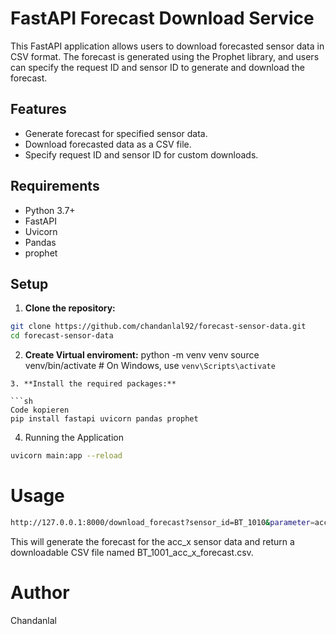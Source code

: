 # FastAPI Forecast Download Service

This FastAPI application allows users to download forecasted sensor data in CSV format. The forecast is generated using the Prophet library, and users can specify the request ID and sensor ID to generate and download the forecast.

## Features

- Generate forecast for specified sensor data.
- Download forecasted data as a CSV file.
- Specify request ID and sensor ID for custom downloads.

## Requirements

- Python 3.7+
- FastAPI
- Uvicorn
- Pandas
- prophet

## Setup

1. **Clone the repository:**

```sh
git clone https://github.com/chandanlal92/forecast-sensor-data.git
cd forecast-sensor-data
```
2. **Create Virtual enviroment:**
python -m venv venv
source venv/bin/activate   # On Windows, use `venv\Scripts\activate`
```
3. **Install the required packages:**

```sh
Code kopieren
pip install fastapi uvicorn pandas prophet
```
4. Running the Application

```sh
uvicorn main:app --reload
```
# Usage
```sh
http://127.0.0.1:8000/download_forecast?sensor_id=BT_1010&parameter=acc_x
```
This will generate the forecast for the acc_x sensor data and return a downloadable CSV file named BT_1001_acc_x_forecast.csv.

# Author

Chandanlal